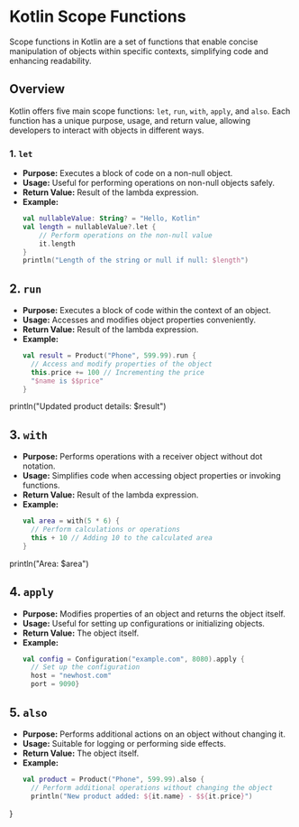 # Kotlin Scope Functions

Scope functions in Kotlin are a set of functions that enable concise manipulation of objects within specific contexts, simplifying code and enhancing readability.

## Overview

Kotlin offers five main scope functions: `let`, `run`, `with`, `apply`, and `also`. Each function has a unique purpose, usage, and return value, allowing developers to interact with objects in different ways.

### 1. `let`

- **Purpose:** Executes a block of code on a non-null object.
- **Usage:** Useful for performing operations on non-null objects safely.
- **Return Value:** Result of the lambda expression.
- **Example:**
  ```kotlin
  val nullableValue: String? = "Hello, Kotlin"
  val length = nullableValue?.let {
      // Perform operations on the non-null value
      it.length
  }
  println("Length of the string or null if null: $length")

## 2. `run`

- **Purpose:** Executes a block of code within the context of an object.
- **Usage:** Accesses and modifies object properties conveniently.
- **Return Value:** Result of the lambda expression.
- **Example:**
  ```kotlin
  val result = Product("Phone", 599.99).run {
    // Access and modify properties of the object
    this.price += 100 // Incrementing the price
    "$name is $$price"
  }
println("Updated product details: $result")

## 3. `with`

- **Purpose:** Performs operations with a receiver object without dot notation.
- **Usage:** Simplifies code when accessing object properties or invoking functions.
- **Return Value:** Result of the lambda expression.
- **Example:**
  ```kotlin
  val area = with(5 * 6) {
    // Perform calculations or operations
    this + 10 // Adding 10 to the calculated area
  }
println("Area: $area")

## 4. `apply`

- **Purpose:** Modifies properties of an object and returns the object itself.
- **Usage:** Useful for setting up configurations or initializing objects.
- **Return Value:** The object itself.
- **Example:**
  ```kotlin
  val config = Configuration("example.com", 8080).apply {
    // Set up the configuration
    host = "newhost.com"
    port = 9090}

## 5. `also`

- **Purpose:** Performs additional actions on an object without changing it.
- **Usage:** Suitable for logging or performing side effects.
- **Return Value:** The object itself.
- **Example:**
  ```kotlin
  val product = Product("Phone", 599.99).also {
    // Perform additional operations without changing the object
    println("New product added: ${it.name} - $${it.price}")
}

